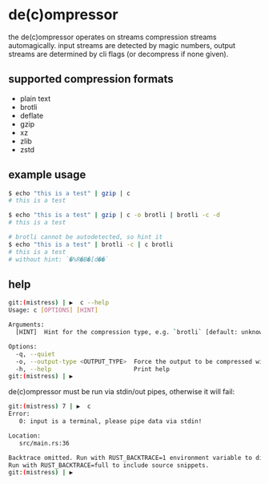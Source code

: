 # de(c)ompressor

the de(c)ompressor operates on streams compression streams automagically. input
streams are detected by magic numbers, output streams are determined by cli
flags (or decompress if none given).

## supported compression formats

- plain text
- brotli
- deflate
- gzip
- xz
- zlib
- zstd

## example usage

```bash
$ echo "this is a test" | gzip | c
# this is a test
```

```bash
$ echo "this is a test" | gzip | c -o brotli | brotli -c -d
# this is a test
```

```bash
# brotli cannot be autodetected, so hint it
$ echo "this is a test" | brotli -c | c brotli
# this is a test
# without hint: `�%R�B�[d��`
```

## help

```bash
git:(mistress) | ▶  c --help
Usage: c [OPTIONS] [HINT]

Arguments:
  [HINT]  Hint for the compression type, e.g. `brotli` [default: unknown]

Options:
  -q, --quiet
  -o, --output-type <OUTPUT_TYPE>  Force the output to be compressed with the given type, e.g. `brotli` [default: none] [possible values: zstd, brotli, gzip, deflate, zlib, xz, none]
  -h, --help                       Print help
git:(mistress) | ▶
```

de(c)ompressor must be run via stdin/out pipes, otherwise it will fail:

```bash
git:(mistress) 7 | ▶  c
Error:
   0: input is a terminal, please pipe data via stdin!

Location:
   src/main.rs:36

Backtrace omitted. Run with RUST_BACKTRACE=1 environment variable to display it.
Run with RUST_BACKTRACE=full to include source snippets.
git:(mistress) | ▶
```